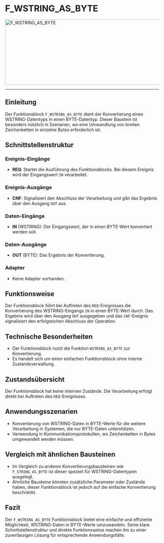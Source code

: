 # F_WSTRING_AS_BYTE

<img width="1480" height="214" alt="F_WSTRING_AS_BYTE" src="https://github.com/user-attachments/assets/5af29946-8d1c-495b-a40a-d21f8d38b1fc" />

* * * * * * * * * *
## Einleitung
Der Funktionsblock `F_WSTRING_AS_BYTE` dient der Konvertierung eines WSTRING-Datentyps in einen BYTE-Datentyp. Dieser Baustein ist besonders nützlich in Szenarien, wo eine Umwandlung von breiten Zeichenketten in einzelne Bytes erforderlich ist.

## Schnittstellenstruktur
### **Ereignis-Eingänge**
- **REQ**: Startet die Ausführung des Funktionsblocks. Bei diesem Ereignis wird der Eingangswert `IN` verarbeitet.

### **Ereignis-Ausgänge**
- **CNF**: Signalisiert den Abschluss der Verarbeitung und gibt das Ergebnis über den Ausgang `OUT` aus.

### **Daten-Eingänge**
- **IN** (WSTRING): Der Eingangswert, der in einen BYTE-Wert konvertiert werden soll.

### **Daten-Ausgänge**
- **OUT** (BYTE): Das Ergebnis der Konvertierung.

### **Adapter**
- Keine Adapter vorhanden.

## Funktionsweise
Der Funktionsblock führt bei Auftreten des `REQ`-Ereignisses die Konvertierung des WSTRING-Eingangs `IN` in einen BYTE-Wert durch. Das Ergebnis wird über den Ausgang `OUT` ausgegeben und das `CNF`-Ereignis signalisiert den erfolgreichen Abschluss der Operation.

## Technische Besonderheiten
- Der Funktionsblock nutzt die Funktion `WSTRING_AS_BYTE` zur Konvertierung.
- Es handelt sich um einen einfachen Funktionsblock ohne interne Zustandsverwaltung.

## Zustandsübersicht
Der Funktionsblock hat keine internen Zustände. Die Verarbeitung erfolgt direkt bei Auftreten des `REQ`-Ereignisses.

## Anwendungsszenarien
- Konvertierung von WSTRING-Daten in BYTE-Werte für die weitere Verarbeitung in Systemen, die nur BYTE-Daten unterstützen.
- Verwendung in Kommunikationsprotokollen, wo Zeichenketten in Bytes umgewandelt werden müssen.

## Vergleich mit ähnlichen Bausteinen
- Im Vergleich zu anderen Konvertierungsbausteinen wie `F_STRING_AS_BYTE` ist dieser speziell für WSTRING-Datentypen ausgelegt.
- Ähnliche Bausteine könnten zusätzliche Parameter oder Zustände haben, dieser Funktionsblock ist jedoch auf die einfache Konvertierung beschränkt.

## Fazit
Der `F_WSTRING_AS_BYTE` Funktionsblock bietet eine einfache und effiziente Möglichkeit, WSTRING-Daten in BYTE-Werte umzuwandeln. Seine klare Schnittstellenstruktur und direkte Funktionsweise machen ihn zu einer zuverlässigen Lösung für entsprechende Anwendungsfälle.
